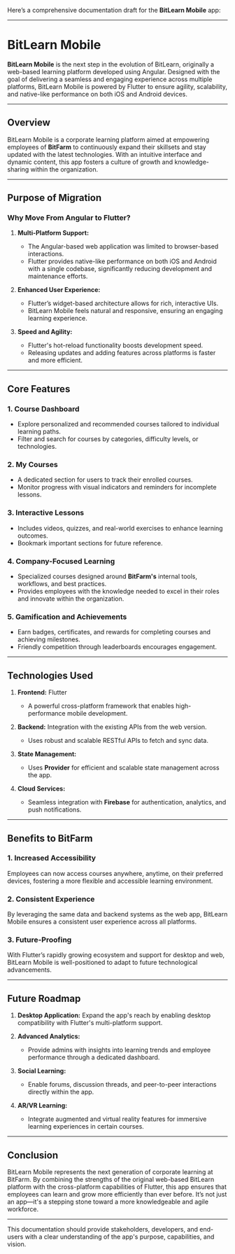 Here’s a comprehensive documentation draft for the **BitLearn Mobile** app:

---

# **BitLearn Mobile**

**BitLearn Mobile** is the next step in the evolution of BitLearn, originally a web-based learning platform developed using Angular. Designed with the goal of delivering a seamless and engaging experience across multiple platforms, BitLearn Mobile is powered by Flutter to ensure agility, scalability, and native-like performance on both iOS and Android devices.

---

## **Overview**

BitLearn Mobile is a corporate learning platform aimed at empowering employees of **BitFarm** to continuously expand their skillsets and stay updated with the latest technologies. With an intuitive interface and dynamic content, this app fosters a culture of growth and knowledge-sharing within the organization.

---

## **Purpose of Migration**

### **Why Move From Angular to Flutter?**
1. **Multi-Platform Support:**
   - The Angular-based web application was limited to browser-based interactions.
   - Flutter provides native-like performance on both iOS and Android with a single codebase, significantly reducing development and maintenance efforts.

2. **Enhanced User Experience:**
   - Flutter’s widget-based architecture allows for rich, interactive UIs.
   - BitLearn Mobile feels natural and responsive, ensuring an engaging learning experience.

3. **Speed and Agility:**
   - Flutter's hot-reload functionality boosts development speed.
   - Releasing updates and adding features across platforms is faster and more efficient.

---

## **Core Features**

### **1. Course Dashboard**
- Explore personalized and recommended courses tailored to individual learning paths.
- Filter and search for courses by categories, difficulty levels, or technologies.

### **2. My Courses**
- A dedicated section for users to track their enrolled courses.
- Monitor progress with visual indicators and reminders for incomplete lessons.

### **3. Interactive Lessons**
- Includes videos, quizzes, and real-world exercises to enhance learning outcomes.
- Bookmark important sections for future reference.

### **4. Company-Focused Learning**
- Specialized courses designed around **BitFarm's** internal tools, workflows, and best practices.
- Provides employees with the knowledge needed to excel in their roles and innovate within the organization.

### **5. Gamification and Achievements**
- Earn badges, certificates, and rewards for completing courses and achieving milestones.
- Friendly competition through leaderboards encourages engagement.

---

## **Technologies Used**

1. **Frontend:** Flutter
   - A powerful cross-platform framework that enables high-performance mobile development.
   
2. **Backend:** Integration with the existing APIs from the web version.
   - Uses robust and scalable RESTful APIs to fetch and sync data.

3. **State Management:**
   - Uses **Provider** for efficient and scalable state management across the app.

4. **Cloud Services:**
   - Seamless integration with **Firebase** for authentication, analytics, and push notifications.

---

## **Benefits to BitFarm**

### **1. Increased Accessibility**
Employees can now access courses anywhere, anytime, on their preferred devices, fostering a more flexible and accessible learning environment.

### **2. Consistent Experience**
By leveraging the same data and backend systems as the web app, BitLearn Mobile ensures a consistent user experience across all platforms.

### **3. Future-Proofing**
With Flutter’s rapidly growing ecosystem and support for desktop and web, BitLearn Mobile is well-positioned to adapt to future technological advancements.

---

## **Future Roadmap**

1. **Desktop Application:** 
   Expand the app's reach by enabling desktop compatibility with Flutter's multi-platform support.

2. **Advanced Analytics:**
   - Provide admins with insights into learning trends and employee performance through a dedicated dashboard.

3. **Social Learning:**
   - Enable forums, discussion threads, and peer-to-peer interactions directly within the app.

4. **AR/VR Learning:**
   - Integrate augmented and virtual reality features for immersive learning experiences in certain courses.

---

## **Conclusion**

BitLearn Mobile represents the next generation of corporate learning at BitFarm. By combining the strengths of the original web-based BitLearn platform with the cross-platform capabilities of Flutter, this app ensures that employees can learn and grow more efficiently than ever before. It’s not just an app—it's a stepping stone toward a more knowledgeable and agile workforce. 

--- 

This documentation should provide stakeholders, developers, and end-users with a clear understanding of the app's purpose, capabilities, and vision.

